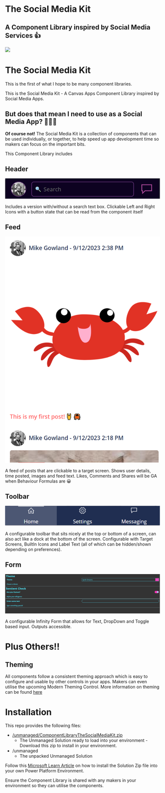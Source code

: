 # The Social Media Kit
## A Component Library inspired by Social Media Services 👍

<img src="./assets/Social Media Kit - Gif.gif" />

# The Social Media Kit

This is the first of what I hope to be many component libraries.

This is the Social Media Kit - A Canvas Apps Component Library inspired by Social Media Apps.

## But does that mean I need to use as a Social Media App? 🤔🤔🤔

**Of course not!** The Social Media Kit is a collection of components that can be used individually, or together, to help speed up app development time so makers can focus on the important bits.

This Component Library includes

## Header 
<img src="./assets/Header.png" />

Includes a version with/without a search text box. Clickable Left and Right Icons with a button state that can be read from the component itself

## Feed
<img src="./assets/Feed.png" />

A feed of posts that are clickable to a target screen. Shows user details, time posted, images and feed text. Likes, Comments and Shares will be GA when Behaviour Formulas are 😀

## Toolbar
<img src="./assets/Toolbar.png">

A configurable toolbar that sits nicely at the top or bottom of a screen, can also act like a dock at the bottom of the screen. Configurable with Target Screens, BuiltIn Icons and Label Text (all of which can be hidden/shown depending on preferences).

## Form
<img src="./assets/Form.png">

A configurable Infinity Form that allows for Text, DropDown and Toggle based input. Outputs accessible.

# Plus Others!!

## Theming

All components follow a consistent theming approach which is easy to configure and usable by other controls in your apps. Makers can even utilise the upcoming Modern Theming Control. More information on theming can be found <a href="./Theming.md">here</a>

# Installation

This repo provides the following files:

+ <a href="ComponentLibraryTheSocialMediaCollection.zip">/unmanaged/ComponentLibraryTheSocialMediaKit.zip</a>
  + The Unmanaged Solution ready to load into your environment - Download this zip to install in your environment.
+ /unmanaged
  + The unpacked Unmanaged Solution 

Follow this <a href="https://learn.microsoft.com/en-us/power-apps/maker/data-platform/import-update-export-solutions">Microsoft Learn Article</a> on how to install the Solution Zip file into your own Power Platform Environment.

Ensure the Component Library is shared with any makers in your environment so they can utilise the components.
